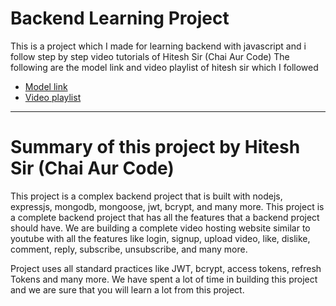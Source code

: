 # Backend Learning Project

This is a project which I made for learning backend with javascript and i follow step by step video tutorials of Hitesh Sir (Chai Aur Code)
The following are the model link and video playlist of hitesh sir which I followed
- [Model link](https://app.eraser.io/workspace/YtPqZ1VogxGy1jzIDkzj?origin=share)
- [Video playlist](https://www.youtube.com/watch?v=EH3vGeqeIAo&list=PLu71SKxNbfoBGh_8p_NS-ZAh6v7HhYqHW)

---
# Summary of this project by Hitesh Sir (Chai Aur Code)

This project is a complex backend project that is built with nodejs, expressjs, mongodb, mongoose, jwt, bcrypt, and many more. This project is a complete backend project that has all the features that a backend project should have.
We are building a complete video hosting website similar to youtube with all the features like login, signup, upload video, like, dislike, comment, reply, subscribe, unsubscribe, and many more.

Project uses all standard practices like JWT, bcrypt, access tokens, refresh Tokens and many more. We have spent a lot of time in building this project and we are sure that you will learn a lot from this project.